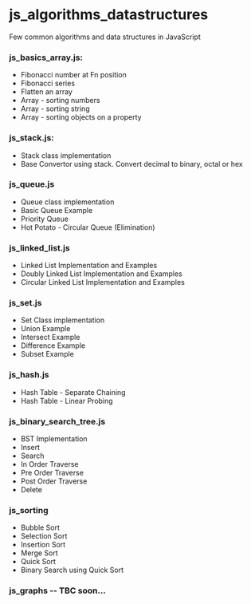 # js_algorithms_datastructures
Few common algorithms and data structures in JavaScript

### js_basics_array.js:
* Fibonacci number at Fn position
* Fibonacci series
* Flatten an array
* Array - sorting numbers
* Array - sorting string
* Array - sorting objects on a property

### js_stack.js:
* Stack class implementation
* Base Convertor using stack. Convert decimal to binary, octal or hex

### js_queue.js
* Queue class implementation
* Basic Queue Example
* Priority Queue
* Hot Potato - Circular Queue (Elimination)

### js_linked_list.js
* Linked List Implementation and Examples
* Doubly Linked List Implementation and Examples
* Circular Linked List Implementation and Examples

### js_set.js
* Set Class implementation
* Union Example
* Intersect Example
* Difference Example
* Subset Example

### js_hash.js
* Hash Table - Separate Chaining
* Hash Table - Linear Probing

### js_binary_search_tree.js
* BST Implementation
* Insert 
* Search
* In Order Traverse
* Pre Order Traverse
* Post Order Traverse
* Delete

### js_sorting
* Bubble Sort
* Selection Sort
* Insertion Sort
* Merge Sort
* Quick Sort
* Binary Search using Quick Sort

### js_graphs -- TBC soon...